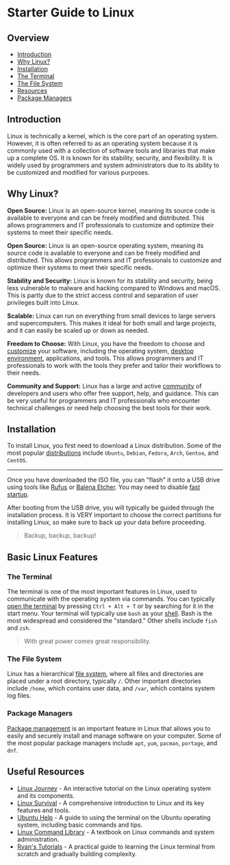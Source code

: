 
# Starter Guide to Linux

## Overview

- [Introduction](#introduction)
- [Why Linux?](#why-linux)
- [Installation](#installation)
- [The Terminal](#the-terminal)
- [The File System](#the-file-system)
- [Resources](#useful-resources)
- [Package Managers](#package-managers)

## Introduction

Linux is technically a kernel, which is the core part of an operating system.
However, it is often referred to as an operating system because it is commonly
used with a collection of software tools and libraries that make up a complete
OS. It is known for its stability, security, and flexibility. It is widely used
by programmers and system administrators due to its ability to be customized
and modified for various purposes.

## Why Linux?

**Open Source:** Linux is an open-source kernel, meaning its source code is
available to everyone and can be freely modified and distributed. This allows
programmers and IT professionals to customize and optimize their systems to
meet their specific needs.

**Open Source:** Linux is an open-source operating system, meaning its source
code is available to everyone and can be freely modified and distributed. This
allows programmers and IT professionals to customize and optimize their systems
to meet their specific needs.

**Stability and Security:** Linux is known for its stability and security,
being less vulnerable to malware and hacking compared to Windows and macOS.
This is partly due to the strict access control and separation of user
privileges built into Linux.

**Scalable:** Linux can run on everything from small devices to large servers
and supercomputers. This makes it ideal for both small and large projects, and
it can easily be scaled up or down as needed.

**Freedom to Choose:** With Linux, you have the freedom to choose and
[customize](https://www.reddit.com/r/unixporn/) your software, including the
operating system, [desktop
environment](https://wiki.gentoo.org/wiki/Desktop_environment), applications,
and tools. This allows programmers and IT professionals to work with the tools
they prefer and tailor their workflows to their needs.

**Community and Support:** Linux has a large and active
[community](https://www.reddit.com/r/linux/) of developers and users who offer
free support, help, and guidance. This can be very useful for programmers and
IT professionals who encounter technical challenges or need help choosing the
best tools for their work.

## Installation

To install Linux, you first need to download a Linux distribution. Some of the
most popular [distributions](https://distrowatch.com/) include `Ubuntu`,
`Debian`, `Fedora`, `Arch`, `Gentoo`, and `CentOS`.

---

Once you have downloaded the ISO file, you can "flash" it onto a USB drive
using tools like [Rufus](https://rufus.ie/en/) or [Balena
Etcher](https://www.balena.io/etcher). You may need to disable [fast
startup](https://help.uaudio.com/hc/en-us/articles/213195423-How-To-Disable-Fast-Startup-in-Windows-10).

After booting from the USB drive, you will typically be guided through the
installation process. It is VERY important to choose the correct partitions for
installing Linux, so make sure to back up your data before proceeding.

> Backup, backup, backup!

## Basic Linux Features

### The Terminal

The terminal is one of the most important features in Linux, used to
communicate with the operating system via commands. You can typically [open the
terminal](https://www.makeuseof.com/how-to-open-terminal-in-linux/) by pressing
`Ctrl + Alt + T` or by searching for it in the start menu. Your terminal will
typically use `bash` as your
[shell](https://www.gnu.org/software/bash/manual/html_node/What-is-a-shell_003f.html).
Bash is the most widespread and considered the "standard." Other shells include
`fish` and `zsh`.

> With great power comes great responsibility.

### The File System

Linux has a hierarchical [file
system](https://access.redhat.com/documentation/en-us/red_hat_enterprise_linux/4/html/reference_guide/s1-filesystem-fhs),
where all files and directories are placed under a root directory, typically
`/`. Other important directories include `/home`, which contains user data, and
`/var`, which contains system log files.

### Package Managers

[Package management](https://itsfoss.com/package-manager/) is an important
feature in Linux that allows you to easily and securely install and manage
software on your computer. Some of the most popular package managers include
`apt`, `yum`, `pacman`, `portage`, and `dnf`.

## Useful Resources

- [Linux Journey](https://linuxjourney.com/) - An interactive tutorial on the
Linux operating system and its components.
- [Linux Survival](https://linuxsurvival.com/linux-tutorial-introduction/) - A
comprehensive introduction to Linux and its key features and tools.
- [Ubuntu Help](https://help.ubuntu.com/community/UsingTheTerminal) - A guide
to using the terminal on the Ubuntu operating system, including basic commands
and tips.
- [Linux Command Library](https://lym.readthedocs.io/en/latest/) - A textbook
on Linux commands and system administration.
- [Ryan's Tutorials](https://ryanstutorials.net/linuxtutorial/) - A practical
guide to learning the Linux terminal from scratch and gradually building
complexity.
